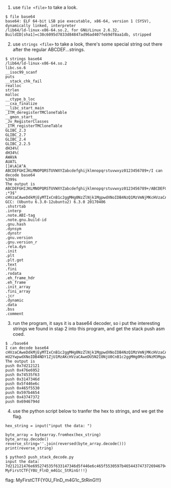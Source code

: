1. use `file <file>` to take a look.

```
$ file base64
base64: ELF 64-bit LSB pie executable, x86-64, version 1 (SYSV), dynamically linked, interpreter 
/lib64/ld-linux-x86-64.so.2, for GNU/Linux 2.6.32, BuildID[sha1]=c38c6095d7833d84847ad96ad407feb9df8aa1db, stripped
```

2. use `strings <file>` to take a look, there's some special string out there after the regular ABCDEF...strings.

```
$ strings base64
/lib64/ld-linux-x86-64.so.2
libc.so.6
__isoc99_scanf
puts
__stack_chk_fail
realloc
strlen
malloc
__ctype_b_loc
__cxa_finalize
__libc_start_main
_ITM_deregisterTMCloneTable
__gmon_start__
_Jv_RegisterClasses
_ITM_registerTMCloneTable
GLIBC_2.3
GLIBC_2.7
GLIBC_2.4
GLIBC_2.2.5
dH34%(
dH34%(
AWAVA
AUATL
[]A\A]A^A_
ABCDEFGHIJKLMNOPQRSTUVWXYZabcdefghijklmnopqrstuvwxyz0123456789+/I can decode base64
%399s
The output is
ABCDEFGHIJKLMNOPQRSTUVWXYZabcdefghijklmnopqrstuvwxyz0123456789+/ABCDEFGHIJKLMNOPQRSTUVWXYZabcdefghijklmnopqrstuvwxyz0123456789+/
;*3$"
cHVzaCAweDdkMjEyMTIxCnB1c2ggMHg0NzZlNjk1MgpwdXNoIDB4NzQ1MzVmNjMKcHVzaCAweDMxNDczNDZkCnB1c2ggMHg1ZjQ0NmU2YwpwdXNoIDB4NDY1ZjU1MzAKcHVzaCAweDU5N2I0NjU0CnB1c2ggMHg0Mzc0NzM3MgpwdXNoIDB4Njk0Njc5NGQK
GCC: (Ubuntu 6.3.0-12ubuntu2) 6.3.0 20170406
.shstrtab
.interp
.note.ABI-tag
.note.gnu.build-id
.gnu.hash
.dynsym
.dynstr
.gnu.version
.gnu.version_r
.rela.dyn
.init
.plt
.plt.got
.text
.fini
.rodata
.eh_frame_hdr
.eh_frame
.init_array
.fini_array
.jcr
.dynamic
.data
.bss
.comment
```

3. run the program, it says it is a base64 decoder, so i put the interesting strings we found in stap 2 into this program, and get the stack push asm coed.

```
$ ./base64
I can decode base64
cHVzaCAweDdkMjEyMTIxCnB1c2ggMHg0NzZlNjk1MgpwdXNoIDB4NzQ1MzVmNjMKcHVzaCAweDMxNDczNDZkCnB1c2ggMHg1ZjQ0N
mU2YwpwdXNoIDB4NDY1ZjU1MzAKcHVzaCAweDU5N2I0NjU0CnB1c2ggMHg0Mzc0NzM3MgpwdXNoIDB4Njk0Njc5NGQK
The output is
push 0x7d212121
push 0x476e6952
push 0x74535f63
push 0x3147346d
push 0x5f446e6c
push 0x465f5530
push 0x597b4654
push 0x43747372
push 0x6946794d
```
4. use the python script below to tranfer the hex to strings, and we get the flag.

```
hex_string = input("input the data: ")

byte_array = bytearray.fromhex(hex_string)
byte_array.decode()
reverse_string=''.join(reversed(byte_array.decode()))
print(reverse_string)
```

```
$ python3 push_stack_decode.py
input the data: 7d212121476e695274535f633147346d5f446e6c465f5530597b4654437473726946794d
MyFirstCTF{Y0U_FlnD_m4G1c_StRinG!!!}
```

flag: MyFirstCTF{Y0U_FlnD_m4G1c_StRinG!!!}
